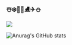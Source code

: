 ### ☃️❄️🧊💎⛸️✈⛄️

<a href="https://github.com/minjgziii" target="_blank"><img src="https://img.shields.io/badge/@minjgziii-696969?style=flat&logo=appveyor&logo=000000&logoColor=696969"/>
</a>

![Anurag's GitHub stats](https://github-readme-stats.vercel.app/api?username=minjgziii&show_icons=true&theme=merko)
